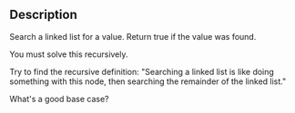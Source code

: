## Description
Search a linked list for a value. Return true if the value was found.

You must solve this recursively.

Try to find the recursive definition: "Searching a linked list is like doing something with this node, then searching the remainder of the linked list."

What's a good base case?